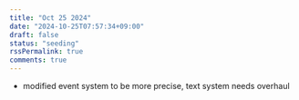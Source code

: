 ```yaml
---
title: "Oct 25 2024"
date: "2024-10-25T07:57:34+09:00"
draft: false
status: "seeding"
rssPermalink: true
comments: true
---
```

- modified event system to be more precise, text system needs overhaul